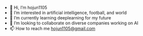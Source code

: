 - 👋 Hi, I’m hojun1105 
- 👀 I’m interested in artificial intelligence, football, and world 
- 🌱 I’m currently learning deeplearning for my future 
- 💞️ I’m looking to collaborate on diverse companies working on AI 
- 📫 How to reach me hojun1105@gmail.com

<!---
hojun1105/hojun1105 is a ✨ special ✨ repository because its `README.md` (this file) appears on your GitHub profile.
You can click the Preview link to take a look at your changes.
--->
